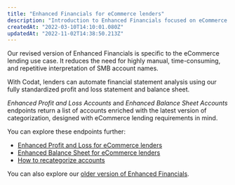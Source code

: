 ```yaml
---
title: "Enhanced Financials for eCommerce lenders"
description: "Introduction to Enhanced Financials focused on eCommerce lender requirements"
createdAt: "2022-03-10T14:10:01.080Z"
updatedAt: "2022-11-02T14:38:50.213Z"
---
```


Our revised version of Enhanced Financials is specific to the eCommerce lending use case. It reduces the need for highly manual, time-consuming, and repetitive interpretation of SMB account names. 

With Codat, lenders can automate financial statement analysis using our fully standardized profit and loss statement and balance sheet.

_Enhanced Profit and Loss Accounts_ and _Enhanced Balance Sheet Accounts_ endpoints return a list of accounts enriched with the latest version of categorization, designed with eCommerce lending requirements in mind. 

You can explore these endpoints further: 

- [Enhanced Profit and Loss for eCommerce lenders](/assess/reports/enhanced-financials-ecommerce-lenders/profit-and-loss)
- [Enhanced Balance Sheet for eCommerce lenders](/assess/reports/enhanced-financials-ecommerce-lenders/balance-sheet)
- [How to recategorize accounts](/assess/reports/enhanced-financials-ecommerce-lenders/categorize-accounts)

You can also explore our [older version of Enhanced Financials](/assess/reports/enhanced-financials/financials.md).
